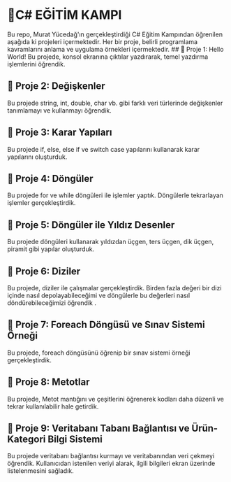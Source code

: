 <h1>🧷C# EĞİTİM KAMPI</h1>
Bu repo, Murat Yücedağ'ın gerçekleştirdiği C# Eğitim Kampından öğrenilen aşağıda ki projeleri içermektedir. Her bir proje, belirli programlama kavramlarını anlama ve uygulama örnekleri içermektedir. 
## 📌 Proje 1: Hello World!
Bu projede, konsol ekranına çıktılar yazdırarak, temel yazdırma işlemlerini öğrendik.

## 📌 Proje 2: Değişkenler
Bu projede  string, int, double, char vb. gibi farklı veri türlerinde değişkenler tanımlamayı ve kullanmayı öğrendik. 

## 📌 Proje 3:  Karar Yapıları
Bu projede  if, else, else if ve switch case yapılarını kullanarak karar yapılarını oluşturduk.

## 📌 Proje 4: Döngüler 
Bu projede for ve while döngüleri ile işlemler yaptık. Döngülerle tekrarlayan işlemler gerçekleştirdik.

## 📌 Proje 5: Döngüler ile Yıldız Desenler
Bu projede döngüleri kullanarak yıldızdan üçgen, ters üçgen, dik üçgen, piramit gibi yapılar oluşturduk.

## 📌 Proje 6:  Diziler
Bu projede, diziler ile çalışmalar gerçekleştirdik. Birden fazla değeri bir dizi içinde nasıl depolayabileceğimi ve döngülerle bu değerleri nasıl döndürebileceğimizi öğrendik .

## 📌 Proje 7: Foreach Döngüsü ve Sınav Sistemi Örneği
Bu projede, foreach döngüsünü öğrenip bir sınav sistemi örneği gerçekleştirdik.

## 📌 Proje 8: Metotlar 
Bu projede, Metot mantığını ve çeşitlerini öğrenerek kodları daha düzenli ve tekrar kullanılabilir hale getirdik.

## 📌 Proje 9: Veritabanı Tabanı Bağlantısı ve Ürün-Kategori Bilgi Sistemi
Bu projede veritabanı bağlantısı kurmayı ve veritabanından veri çekmeyi öğrendik. Kullanıcıdan istenilen veriyi alarak, ilgili bilgileri ekran üzerinde listelenmesini sağladık. 
